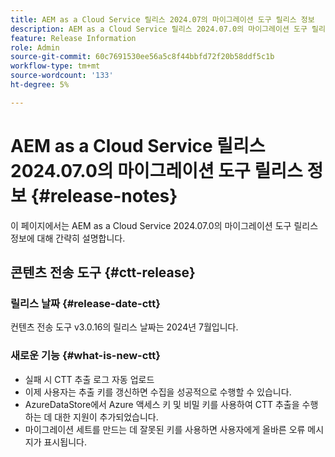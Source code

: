 ```yaml
---
title: AEM as a Cloud Service 릴리스 2024.07의 마이그레이션 도구 릴리스 정보
description: AEM as a Cloud Service 릴리스 2024.07.0의 마이그레이션 도구 릴리스 정보
feature: Release Information
role: Admin
source-git-commit: 60c7691530ee56a5c8f44bbfd72f20b58ddf5c1b
workflow-type: tm+mt
source-wordcount: '133'
ht-degree: 5%

---
```


# AEM as a Cloud Service 릴리스 2024.07.0의 마이그레이션 도구 릴리스 정보 {#release-notes}

이 페이지에서는 AEM as a Cloud Service 2024.07.0의 마이그레이션 도구 릴리스 정보에 대해 간략히 설명합니다.

## 콘텐츠 전송 도구 {#ctt-release}

### 릴리스 날짜 {#release-date-ctt}

컨텐츠 전송 도구 v3.0.16의 릴리스 날짜는 2024년 7월입니다.

### 새로운 기능 {#what-is-new-ctt}

* 실패 시 CTT 추출 로그 자동 업로드
* 이제 사용자는 추출 키를 갱신하면 수집을 성공적으로 수행할 수 있습니다.
* AzureDataStore에서 Azure 액세스 키 및 비밀 키를 사용하여 CTT 추출을 수행하는 데 대한 지원이 추가되었습니다.
* 마이그레이션 세트를 만드는 데 잘못된 키를 사용하면 사용자에게 올바른 오류 메시지가 표시됩니다.
